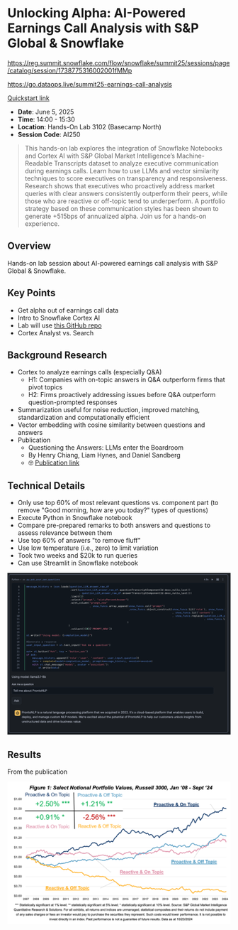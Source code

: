 # Unlocking Alpha: AI-Powered Earnings Call Analysis with S&P Global & Snowflake

https://reg.summit.snowflake.com/flow/snowflake/summit25/sessions/page/catalog/session/1738775316002001fMMp

https://go.dataops.live/summit25-earnings-call-analysis

[Quickstart link](https://quickstarts.snowflake.com/guide/s_and_p_market_intelligence_analyze_earnings_transcripts_in_cortex_ai)


- **Date**: June 5, 2025
- **Time**: 14:00 - 15:30
- **Location**: Hands-On Lab 3102 (Basecamp North)
- **Session Code**: AI250

>This hands-on lab explores the integration of Snowflake Notebooks and Cortex AI with S&P Global Market Intelligence’s Machine-Readable Transcripts dataset to analyze executive communication during earnings calls. Learn how to use LLMs and vector similarity techniques to score executives on transparency and responsiveness. Research shows that executives who proactively address market queries with clear answers consistently outperform their peers, while those who are reactive or off-topic tend to underperform. A portfolio strategy based on these communication styles has been shown to generate +515bps of annualized alpha. Join us for a hands-on experience.

## Overview

Hands-on lab session about AI-powered earnings call analysis with S&P Global & Snowflake.

## Key Points

- Get alpha out of earnings call data
- Intro to Snowflake Cortex AI
- Lab will use [this GitHub repo](https://github.com/Snowflake-Labs/sfguide-s-and-p-market-intelligence-analyze-earnings-transcripts-in-cortex-ai)
- Cortex Analyst vs. Search

## Background Research
- Cortex to analyze earnings calls (especially Q&A)
  - H1: Companies with on-topic answers in Q&A outperform firms that pivot topics
  - H2: Firms proactively addressing issues before Q&A outperform question-prompted responses
- Summarization useful for noise reduction, improved matching, standardization and computationally efficient
- Vector embedding with cosine similarity between questions and answers
- Publication
  - Questioning the Answers: LLMs enter the Boardroom
  - By Henry Chiang, Liam Hynes, and Daniel Sandberg
  - 🤓 [Publication link](https://www.spglobal.com/market-intelligence/en/news-insights/research/questioning-the-answers-llms-enter-the-boardroom)

## Technical Details

- Only use top 60% of most relevant questions vs. component part (to remove "Good morning, how are you today?" types of questions)
- Execute Python in Snowflake notebook
- Compare pre-prepared remarks to both answers and questions to assess relevance between them
- Use top 60% of answers "to remove fluff"
- Use low temperature (i.e., zero) to limit variation
- Took two weeks and $20k to run queries
- Can use Streamlit in Snowflake notebook

![snowflake notebook inline streamlit](images/earnings-call-analysis.png)

## Results

From the publication

![portfolio performance](images/portfolio-performance.png)
